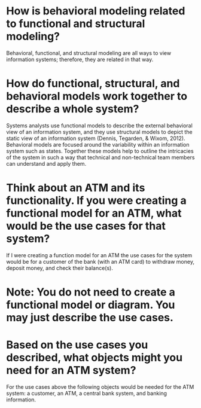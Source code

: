 # How is behavioral modeling related to functional and structural modeling?
Behavioral, functional, and structural modeling are all ways to view information systems; therefore, they are related in that way.

# How do functional, structural, and behavioral models work together to describe a whole system?
Systems analysts use functional models to describe the external behavioral view of an information system, and they use structural models to depict the static view of an information system (Dennis, Tegarden, & Wixom, 2012).  Behavioral models are focused around the variability within an information system such as states.  Together these models help to outline the intricacies of the system in such a way that technical and non-technical team members can understand and apply them.

# Think about an ATM and its functionality. If you were creating a functional model for an ATM, what would be the use cases for that system?
If I were creating a function model for an ATM the use cases for the system would be for a customer of the bank (with an ATM card) to withdraw money, deposit money, and check their balance(s).

# Note: You do not need to create a functional model or diagram. You may just describe the use cases.


# Based on the use cases you described, what objects might you need for an ATM system?
For the use cases above the following objects would be needed for the ATM system: a customer, an ATM, a central bank system, and banking information.

